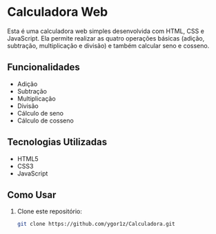 # Calculadora Web

Esta é uma calculadora web simples desenvolvida com HTML, CSS e JavaScript. Ela permite realizar as quatro operações básicas (adição, subtração, multiplicação e divisão) e também calcular seno e cosseno.

## Funcionalidades

- Adição
- Subtração
- Multiplicação
- Divisão
- Cálculo de seno
- Cálculo de cosseno

## Tecnologias Utilizadas

- HTML5
- CSS3
- JavaScript

## Como Usar

1. Clone este repositório:
   ```bash
   git clone https://github.com/ygor1z/Calculadora.git
